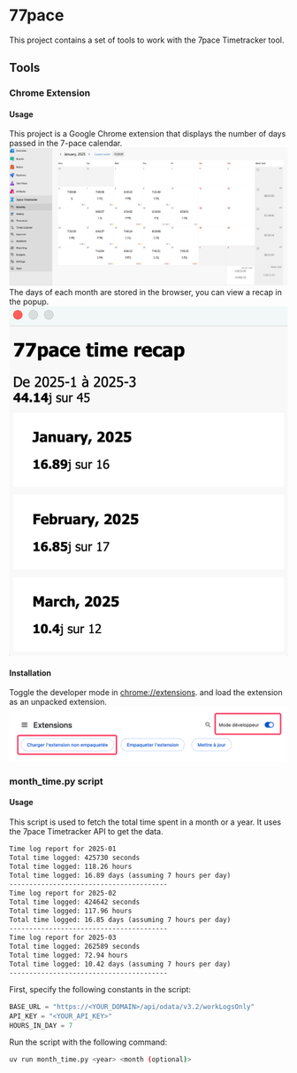 # 77pace
This project contains a set of tools to work with the 7pace Timetracker tool.

## Tools
### Chrome Extension
#### Usage
This project is a Google Chrome extension that displays the number of days passed in the 7-pace calendar.
![extension_calendar](https://raw.githubusercontent.com/valentinpx/77pace/refs/heads/main/img/extension_calendar.png)
The days of each month are stored in the browser, you can view a recap in the popup.
![extension_popup](https://raw.githubusercontent.com/valentinpx/77pace/refs/heads/main/img/extension_popup.png)

#### Installation
Toggle the developer mode in [chrome://extensions](chrome://extensions). and load the extension as an unpacked extension.
![extension_install](https://raw.githubusercontent.com/valentinpx/77pace/refs/heads/main/img/extension_install.png)

### month_time.py script
#### Usage
This script is used to fetch the total time spent in a month or a year. It uses the 7pace Timetracker API to get the data.
```
Time log report for 2025-01
Total time logged: 425730 seconds
Total time logged: 118.26 hours
Total time logged: 16.89 days (assuming 7 hours per day)
----------------------------------------
Time log report for 2025-02
Total time logged: 424642 seconds
Total time logged: 117.96 hours
Total time logged: 16.85 days (assuming 7 hours per day)
----------------------------------------
Time log report for 2025-03
Total time logged: 262589 seconds
Total time logged: 72.94 hours
Total time logged: 10.42 days (assuming 7 hours per day)
----------------------------------------
```

First, specify the following constants in the script:
```python
BASE_URL = "https://<YOUR_DOMAIN>/api/odata/v3.2/workLogsOnly"
API_KEY = "<YOUR_API_KEY>"
HOURS_IN_DAY = 7
```

Run the script with the following command:
```bash
uv run month_time.py <year> <month (optional)>
```
